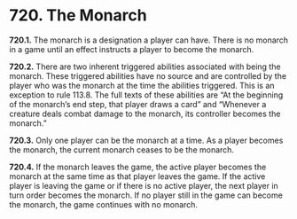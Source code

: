 # **720.** The Monarch

**720.1.** The monarch is a designation a player can have. There is no monarch in a game until an effect instructs a player to become the monarch.

**720.2.** There are two inherent triggered abilities associated with being the monarch. These triggered abilities have no source and are controlled by the player who was the monarch at the time the abilities triggered. This is an exception to rule 113.8. The full texts of these abilities are “At the beginning of the monarch’s end step, that player draws a card” and “Whenever a creature deals combat damage to the monarch, its controller becomes the monarch.”

**720.3.** Only one player can be the monarch at a time. As a player becomes the monarch, the current monarch ceases to be the monarch.

**720.4.** If the monarch leaves the game, the active player becomes the monarch at the same time as that player leaves the game. If the active player is leaving the game or if there is no active player, the next player in turn order becomes the monarch. If no player still in the game can become the monarch, the game continues with no monarch.
